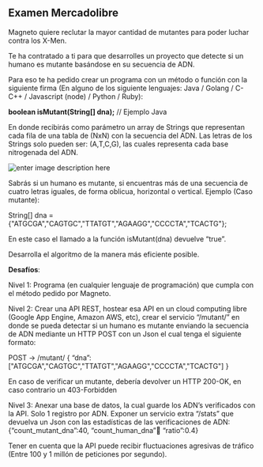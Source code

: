 
## **Examen Mercadolibre**

 
 
Magneto quiere reclutar la mayor cantidad de mutantes para poder luchar contra los X-Men. 
 
Te ha contratado a ti para que desarrolles un proyecto que detecte si un humano es mutante basándose en su secuencia de ADN. 
 
Para eso te ha pedido crear un programa con un método o función con la siguiente firma (En alguno de los siguiente lenguajes: Java / Golang / C-C++ / Javascript (node) / Python / Ruby): 
 
**boolean isMutant(String[] dna);**   // Ejemplo Java 
 
En donde recibirás como parámetro un array de Strings que representan cada fila de una tabla de (NxN) con la secuencia del ADN. Las letras de los Strings solo pueden ser: (A,T,C,G), las cuales representa cada base nitrogenada del ADN. 

 ![enter image description here](https://lh3.googleusercontent.com/6SjlRO8nnV3ULxnNT05ClzV8mOiq0ZXjEuhuUXu0CWEreIF4wTYycpA08VQGQa1ojzaFx1i1xsgp)

Sabrás si un humano es mutante, si encuentras ​más de una secuencia de cuatro letras iguales​, de forma oblicua, horizontal o vertical. 
 Ejemplo (Caso mutante): 
 
String[] dna = {"ATGCGA","CAGTGC","TTATGT","AGAAGG","CCCCTA","TCACTG"}; 
 
En este caso el llamado a la función isMutant(dna) devuelve “true”. 
 
Desarrolla el algoritmo de la manera más eficiente posible.

 **Desafíos**: 
 
Nivel 1: Programa (en cualquier lenguaje de programación) que cumpla con el método pedido por Magneto. 
 
Nivel 2: Crear una API REST, hostear esa API en un cloud computing libre (Google App Engine, Amazon AWS, etc), crear el servicio “/mutant/” en donde se pueda detectar si un humano es mutante enviando la secuencia de ADN mediante un HTTP POST con un Json el cual tenga el siguiente formato: 
 
POST → /mutant/ { “dna”:["ATGCGA","CAGTGC","TTATGT","AGAAGG","CCCCTA","TCACTG"] } 
 
En caso de verificar un mutante, debería devolver un HTTP 200-OK, en caso contrario un 403-Forbidden 
 
Nivel 3: Anexar una base de datos, la cual guarde los ADN’s verificados con la API.  Solo 1 registro por ADN.  Exponer un servicio extra “/stats” que devuelva un Json con las estadísticas de las verificaciones de ADN: {“count_mutant_dna”:40, “count_human_dna”:100: “ratio”:0.4} 
 

Tener en cuenta que la API puede recibir fluctuaciones agresivas de tráfico (Entre 100 y 1 millón de peticiones por segundo).


